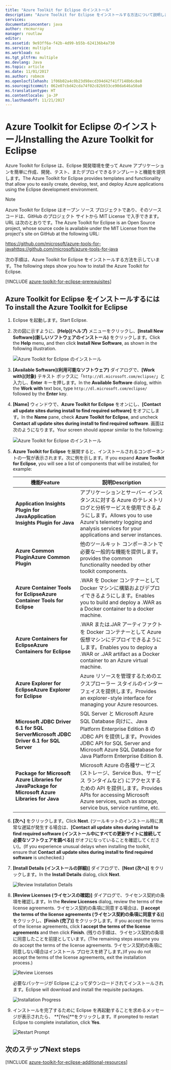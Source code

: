```yaml
---
title: "Azure Toolkit for Eclipse のインストール"
description: "Azure Toolkit for Eclipse をインストールする方法について説明します。"
services: 
documentationcenter: java
author: rmcmurray
manager: routlaw
editor: 
ms.assetid: 9e93ff6a-f42b-4d99-b55b-624136b4a730
ms.service: multiple
ms.workload: na
ms.tgt_pltfrm: multiple
ms.devlang: Java
ms.topic: article
ms.date: 11/01/2017
ms.author: robmcm
ms.openlocfilehash: 1f06b02a4c0b23d98ecd394d42f41f7148b6c8e8
ms.sourcegitcommit: 062e07cbd42cda74f02c82b933ce90da646a50a0
ms.translationtype: HT
ms.contentlocale: ja-JP
ms.lasthandoff: 11/21/2017
---
```

# <a name="installing-the-azure-toolkit-for-eclipse"></a><span data-ttu-id="43af1-103">Azure Toolkit for Eclipse のインストール</span><span class="sxs-lookup"><span data-stu-id="43af1-103">Installing the Azure Toolkit for Eclipse</span></span>

<span data-ttu-id="43af1-104">Azure Toolkit for Eclipse は、Eclipse 開発環境を使って Azure アプリケーションを簡単に作成、開発、テスト、またデプロイできるテンプレートと機能を提供します。</span><span class="sxs-lookup"><span data-stu-id="43af1-104">The Azure Toolkit for Eclipse provides templates and functionality that allow you to easily create, develop, test, and deploy Azure applications using the Eclipse development environment.</span></span>

> [!NOTE] 
> 
> <span data-ttu-id="43af1-105">Azure Toolkit for Eclipse はオープン ソース プロジェクトであり、そのソース コードは、GitHub のプロジェクト サイトから MIT License で入手できます。URL は次のとおりです。</span><span class="sxs-lookup"><span data-stu-id="43af1-105">The Azure Toolkit for Eclipse is an Open Source project, whose source code is available under the MIT License from the project's site on GitHub at the following URL:</span></span> 
> 
> <span data-ttu-id="43af1-106"><https://github.com/microsoft/azure-tools-for-java></span><span class="sxs-lookup"><span data-stu-id="43af1-106"><https://github.com/microsoft/azure-tools-for-java></span></span> 
> 

<span data-ttu-id="43af1-107">次の手順は、Azure Toolkit for Eclipse をインストールする方法を示しています。</span><span class="sxs-lookup"><span data-stu-id="43af1-107">The following steps show you how to install the Azure Toolkit for Eclipse.</span></span>

[!INCLUDE [azure-toolkit-for-eclipse-prerequisites](../includes/azure-toolkit-for-eclipse-prerequisites.md)]

## <a name="to-install-the-azure-toolkit-for-eclipse"></a><span data-ttu-id="43af1-108">Azure Toolkit for Eclipse をインストールするには</span><span class="sxs-lookup"><span data-stu-id="43af1-108">To install the Azure Toolkit for Eclipse</span></span>

1. <span data-ttu-id="43af1-109">Eclipse を起動します。</span><span class="sxs-lookup"><span data-stu-id="43af1-109">Start Eclipse.</span></span>

1. <span data-ttu-id="43af1-110">次の図に示すように、**[Help]\(ヘルプ\)** メニューをクリックし、**[Install New Software]\(新しいソフトウェアのインストール\)** をクリックします。</span><span class="sxs-lookup"><span data-stu-id="43af1-110">Click the **Help** menu, and then click **Install New Software**, as shown in the following illustration.</span></span>
   
   ![Azure Toolkit for Eclipse のインストール][01]

1. <span data-ttu-id="43af1-112">**[Available Software]\(利用可能なソフトウェア\)** ダイアログで、**[Work with]\(対象\)** テキスト ボックスに「`http://dl.microsoft.com/eclipse/`」と入力し、**Enter** キーを押します。</span><span class="sxs-lookup"><span data-stu-id="43af1-112">In the **Available Software** dialog, within the **Work with** text box, type `http://dl.microsoft.com/eclipse/` followed by the **Enter** key.</span></span>

1. <span data-ttu-id="43af1-113">**[Name]** ウィンドウで、**Azure Toolkit for Eclipse** をオンにし、**[Contact all update sites during install to find required software]** をオフにします。</span><span class="sxs-lookup"><span data-stu-id="43af1-113">In the **Name** pane, check **Azure Toolkit for Eclipse**, and uncheck **Contact all update sites during install to find required software**.</span></span> <span data-ttu-id="43af1-114">画面は次のようになります。</span><span class="sxs-lookup"><span data-stu-id="43af1-114">Your screen should appear similar to the following:</span></span>
   
   ![Azure Toolkit for Eclipse のインストール][02]

1. <span data-ttu-id="43af1-116">**Azure Toolkit for Eclipse** を展開すると、インストールされるコンポーネントの一覧が表示されます。次に例を示します。</span><span class="sxs-lookup"><span data-stu-id="43af1-116">If you expand **Azure Toolkit for Eclipse**, you will see a list of components that will be installed; for example:</span></span>

   | <span data-ttu-id="43af1-117">機能</span><span class="sxs-lookup"><span data-stu-id="43af1-117">Feature</span></span> | <span data-ttu-id="43af1-118">説明</span><span class="sxs-lookup"><span data-stu-id="43af1-118">Description</span></span> | 
   |---|---| 
   | <span data-ttu-id="43af1-119">**Application Insights Plugin for Java**</span><span class="sxs-lookup"><span data-stu-id="43af1-119">**Application Insights Plugin for Java**</span></span> | <span data-ttu-id="43af1-120">アプリケーションとサーバー インスタンスに対する Azure のテレメトリ ログと分析サービスを使用できるようにします。</span><span class="sxs-lookup"><span data-stu-id="43af1-120">Allows you to use Azure's telemetry logging and analysis services for your applications and server instances.</span></span> | 
   | <span data-ttu-id="43af1-121">**Azure Common Plugin**</span><span class="sxs-lookup"><span data-stu-id="43af1-121">**Azure Common Plugin**</span></span> | <span data-ttu-id="43af1-122">他のツールキット コンポーネントで必要な一般的な機能を提供します。</span><span class="sxs-lookup"><span data-stu-id="43af1-122">provides the common functionality needed by other toolkit components.</span></span> | 
   | <span data-ttu-id="43af1-123">**Azure Container Tools for Eclipse**</span><span class="sxs-lookup"><span data-stu-id="43af1-123">**Azure Container Tools for Eclipse**</span></span> | <span data-ttu-id="43af1-124">.WAR を Docker コンテナーとして Docker マシンに構築およびデプロイできるようにします。</span><span class="sxs-lookup"><span data-stu-id="43af1-124">Enables you to build and deploy a .WAR as a Docker container to a docker machine.</span></span> | 
   | <span data-ttu-id="43af1-125">**Azure Containers for Eclipse**</span><span class="sxs-lookup"><span data-stu-id="43af1-125">**Azure Containers for Eclipse**</span></span> | <span data-ttu-id="43af1-126">.WAR または.JAR アーティファクトを Docker コンテナーとして Azure 仮想マシンにデプロイできるようにします。</span><span class="sxs-lookup"><span data-stu-id="43af1-126">Enables you to deploy a .WAR or .JAR artifact as a Docker container to an Azure virtual machine.</span></span> | 
   | <span data-ttu-id="43af1-127">**Azure Explorer for Eclipse**</span><span class="sxs-lookup"><span data-stu-id="43af1-127">**Azure Explorer for Eclipse**</span></span> | <span data-ttu-id="43af1-128">Azure リソースを管理するためのエクスプローラー スタイルのインターフェイスを提供します。</span><span class="sxs-lookup"><span data-stu-id="43af1-128">Provides an explorer-style interface for managing your Azure resources.</span></span> | 
   | <span data-ttu-id="43af1-129">**Microsoft JDBC Driver 6.1 for SQL Server**</span><span class="sxs-lookup"><span data-stu-id="43af1-129">**Microsoft JDBC Driver 6.1 for SQL Server**</span></span> | <span data-ttu-id="43af1-130">SQL Server と Microsoft Azure SQL Database 向けに、Java Platform Enterprise Edition 8 の JDBC API を提供します。</span><span class="sxs-lookup"><span data-stu-id="43af1-130">Provides JDBC API for SQL Server and Microsoft Azure SQL Database for Java Platform Enterprise Edition 8.</span></span> | 
   | <span data-ttu-id="43af1-131">**Package for Microsoft Azure Libraries for Java**</span><span class="sxs-lookup"><span data-stu-id="43af1-131">**Package for Microsoft Azure Libraries for Java**</span></span> | <span data-ttu-id="43af1-132">Microsoft Azure の各種サービス (ストレージ、Service Bus、サービス ランタイムなど) にアクセスするための API を提供します。</span><span class="sxs-lookup"><span data-stu-id="43af1-132">Provides APIs for accessing Microsoft Azure services, such as storage, service bus, service runtime, etc.</span></span> | 

1. <span data-ttu-id="43af1-133">**[次へ]** をクリックします。</span><span class="sxs-lookup"><span data-stu-id="43af1-133">Click **Next**.</span></span> <span data-ttu-id="43af1-134">(ツールキットのインストール時に異常な遅延が発生する場合は、**[Contact all update sites during install to find required software (インストール中にすべての更新サイトに接続して必要なソフトウェアを調べる)]** がオフになっていることを確認してください)。</span><span class="sxs-lookup"><span data-stu-id="43af1-134">(If you experience unusual delays when installing the toolkit, ensure that **Contact all update sites during install to find required software** is unchecked.)</span></span>

1. <span data-ttu-id="43af1-135">**[Install Details (インストールの詳細)]** ダイアログで、**[Next (次へ)]** をクリックします。</span><span class="sxs-lookup"><span data-stu-id="43af1-135">In the **Install Details** dialog, click **Next**.</span></span>
   
   ![Review Installation Details][03]

1. <span data-ttu-id="43af1-137">**[Review Licenses (ライセンスの確認)]** ダイアログで、ライセンス契約の条項を確認します。</span><span class="sxs-lookup"><span data-stu-id="43af1-137">In the **Review Licenses** dialog, review the terms of the license agreements.</span></span> <span data-ttu-id="43af1-138">ライセンス契約の条項に同意する場合は、**[I accept the terms of the license agreements (ライセンス契約の条項に同意する)]** をクリックし、**[Finish (完了)]** をクリックします。</span><span class="sxs-lookup"><span data-stu-id="43af1-138">If you accept the terms of the license agreements, click **I accept the terms of the license agreements** and then click **Finish**.</span></span> <span data-ttu-id="43af1-139">(残りの手順は、ライセンス契約の条項に同意したことを前提としています。</span><span class="sxs-lookup"><span data-stu-id="43af1-139">(The remaining steps assume you do accept the terms of the license agreements.</span></span> <span data-ttu-id="43af1-140">ライセンス契約の条項に同意しない場合はインストール プロセスを終了します。)</span><span class="sxs-lookup"><span data-stu-id="43af1-140">If you do not accept the terms of the license agreements, exit the installation process.)</span></span>
   
   ![Review Licenses][04]
   
   <span data-ttu-id="43af1-142">必要なパッケージが Eclipse によってダウンロードされてインストールされます。</span><span class="sxs-lookup"><span data-stu-id="43af1-142">Eclipse will download and install the requisite packages.</span></span>
   
   ![Installation Progress][05]

1. <span data-ttu-id="43af1-144">インストールを完了するために Eclipse を再起動することを求めるメッセージが表示されたら、 **[Yes]**をクリックします。</span><span class="sxs-lookup"><span data-stu-id="43af1-144">If prompted to restart Eclipse to complete installation, click **Yes**.</span></span>
   
   ![Restart Prompt][06]

## <a name="next-steps"></a><span data-ttu-id="43af1-146">次のステップ</span><span class="sxs-lookup"><span data-stu-id="43af1-146">Next steps</span></span>

[!INCLUDE [azure-toolkit-for-eclipse-additional-resources](../includes/azure-toolkit-for-eclipse-additional-resources.md)]

<!-- URL List -->

<!-- Legacy MSDN URL = https://msdn.microsoft.com/library/azure/hh690946.aspx -->

<!-- IMG List -->

[01]: media/azure-toolkit-for-eclipse-installation/eclipse-installation-01.png
[02]: media/azure-toolkit-for-eclipse-installation/eclipse-installation-02.png
[03]: media/azure-toolkit-for-eclipse-installation/eclipse-installation-03.png
[04]: media/azure-toolkit-for-eclipse-installation/eclipse-installation-04.png
[05]: media/azure-toolkit-for-eclipse-installation/eclipse-installation-05.png
[06]: media/azure-toolkit-for-eclipse-installation/eclipse-installation-06.png
